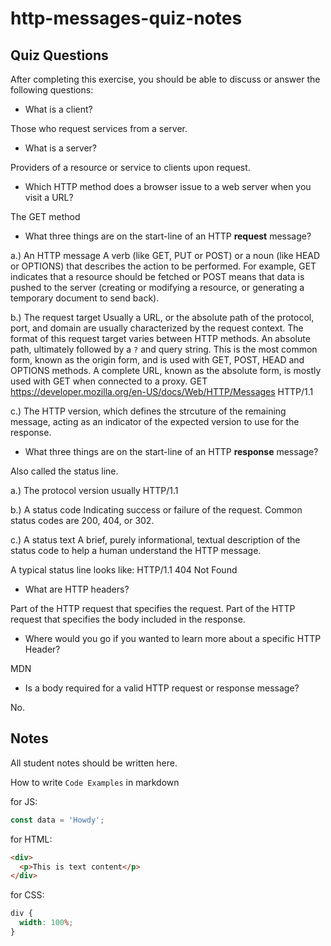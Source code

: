 # http-messages-quiz-notes

## Quiz Questions

After completing this exercise, you should be able to discuss or answer the following questions:

- What is a client?

Those who request services from a server.

- What is a server?

Providers of a resource or service to clients upon request.

- Which HTTP method does a browser issue to a web server when you visit a URL?

The GET method

- What three things are on the start-line of an HTTP **request** message?

a.) An HTTP message
A verb (like GET, PUT or POST) or a noun (like HEAD or OPTIONS) that describes the action to be performed.
For example, GET indicates that a resource should be fetched or POST means that data is pushed to the server (creating or modifying a resource, or generating a temporary document to send back).

b.) The request target
Usually a URL, or the absolute path of the protocol, port, and domain are usually characterized by the request context. The format of this request target varies between HTTP methods.
An absolute path, ultimately followed by a `?` and query string. This is the most common form, known as the origin form, and is used with GET, POST, HEAD and OPTIONS methods.
A complete URL, known as the absolute form, is mostly used with GET when connected to a proxy. GET https://developer.mozilla.org/en-US/docs/Web/HTTP/Messages HTTP/1.1

c.) The HTTP version, which defines the strcuture of the remaining message, acting as an indicator of the expected version to use for the response.

- What three things are on the start-line of an HTTP **response** message?

Also called the status line.

a.) The protocol version
usually HTTP/1.1

b.) A status code
Indicating success or failure of the request. Common status codes are 200, 404, or 302.

c.) A status text
A brief, purely informational, textual description of the status code to help a human understand the HTTP message.

A typical status line looks like:
HTTP/1.1 404 Not Found

- What are HTTP headers?

Part of the HTTP request that specifies the request.
Part of the HTTP request that specifies the body included in the response.

- Where would you go if you wanted to learn more about a specific HTTP Header?

MDN

- Is a body required for a valid HTTP request or response message?

No.

## Notes

All student notes should be written here.

How to write `Code Examples` in markdown

for JS:

```javascript
const data = 'Howdy';
```

for HTML:

```html
<div>
  <p>This is text content</p>
</div>
```

for CSS:

```css
div {
  width: 100%;
}
```
